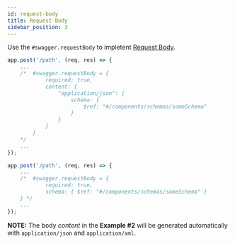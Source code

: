 ```yaml
---
id: request-body
title: Request Body
sidebar_position: 3
---
```


Use the `#swagger.requestBody` to impletent [Request Body](https://swagger.io/docs/specification/describing-request-body/).

```js title="Example #1"
app.post('/path', (req, res) => {
    ...
    /*	#swagger.requestBody = {
            required: true,
            content: {
                "application/json": {
                    schema: {
                        $ref: "#/components/schemas/someSchema"
                    }  
                }
            }
        } 
    */
    ...
});
```

```js title="Example #2 (without declaring the content)"
app.post('/path', (req, res) => {
    ...
    /*	#swagger.requestBody = {
            required: true,
            schema: { $ref: "#/components/schemas/someSchema" }
    } */
    ...
});
```

**NOTE:** The body *content* in the **Example #2** will be generated automatically with `application/json` and `application/xml`.
